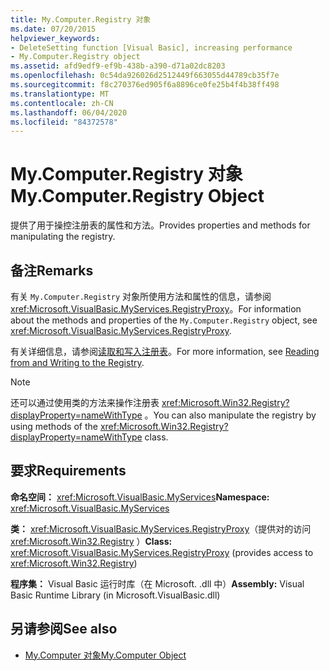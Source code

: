 ```yaml
---
title: My.Computer.Registry 对象
ms.date: 07/20/2015
helpviewer_keywords:
- DeleteSetting function [Visual Basic], increasing performance
- My.Computer.Registry object
ms.assetid: afd9edf9-ef9b-438b-a390-d71a02dc8203
ms.openlocfilehash: 0c54da926026d2512449f663055d44789cb35f7e
ms.sourcegitcommit: f8c270376ed905f6a8896ce0fe25b4f4b38ff498
ms.translationtype: MT
ms.contentlocale: zh-CN
ms.lasthandoff: 06/04/2020
ms.locfileid: "84372578"
---
```

# <a name="mycomputerregistry-object"></a><span data-ttu-id="71033-102">My.Computer.Registry 对象</span><span class="sxs-lookup"><span data-stu-id="71033-102">My.Computer.Registry Object</span></span>
<span data-ttu-id="71033-103">提供了用于操控注册表的属性和方法。</span><span class="sxs-lookup"><span data-stu-id="71033-103">Provides properties and methods for manipulating the registry.</span></span>  
  
## <a name="remarks"></a><span data-ttu-id="71033-104">备注</span><span class="sxs-lookup"><span data-stu-id="71033-104">Remarks</span></span>  
 <span data-ttu-id="71033-105">有关 `My.Computer.Registry` 对象所使用方法和属性的信息，请参阅 <xref:Microsoft.VisualBasic.MyServices.RegistryProxy>。</span><span class="sxs-lookup"><span data-stu-id="71033-105">For information about the methods and properties of the `My.Computer.Registry` object, see <xref:Microsoft.VisualBasic.MyServices.RegistryProxy>.</span></span>  
  
 <span data-ttu-id="71033-106">有关详细信息，请参阅[读取和写入注册表](../../developing-apps/programming/computer-resources/reading-from-and-writing-to-the-registry.md)。</span><span class="sxs-lookup"><span data-stu-id="71033-106">For more information, see [Reading from and Writing to the Registry](../../developing-apps/programming/computer-resources/reading-from-and-writing-to-the-registry.md).</span></span>  
  
> [!NOTE]
> <span data-ttu-id="71033-107">还可以通过使用类的方法来操作注册表 <xref:Microsoft.Win32.Registry?displayProperty=nameWithType> 。</span><span class="sxs-lookup"><span data-stu-id="71033-107">You can also manipulate the registry by using methods of the <xref:Microsoft.Win32.Registry?displayProperty=nameWithType> class.</span></span>  
  
## <a name="requirements"></a><span data-ttu-id="71033-108">要求</span><span class="sxs-lookup"><span data-stu-id="71033-108">Requirements</span></span>  
 <span data-ttu-id="71033-109">**命名空间：** <xref:Microsoft.VisualBasic.MyServices></span><span class="sxs-lookup"><span data-stu-id="71033-109">**Namespace:** <xref:Microsoft.VisualBasic.MyServices></span></span>  
  
 <span data-ttu-id="71033-110">**类：** <xref:Microsoft.VisualBasic.MyServices.RegistryProxy>（提供对的访问 <xref:Microsoft.Win32.Registry> ）</span><span class="sxs-lookup"><span data-stu-id="71033-110">**Class:** <xref:Microsoft.VisualBasic.MyServices.RegistryProxy> (provides access to <xref:Microsoft.Win32.Registry>)</span></span>  
  
 <span data-ttu-id="71033-111">**程序集：** Visual Basic 运行时库（在 Microsoft. .dll 中）</span><span class="sxs-lookup"><span data-stu-id="71033-111">**Assembly:** Visual Basic Runtime Library (in Microsoft.VisualBasic.dll)</span></span>  
  
## <a name="see-also"></a><span data-ttu-id="71033-112">另请参阅</span><span class="sxs-lookup"><span data-stu-id="71033-112">See also</span></span>

- [<span data-ttu-id="71033-113">My.Computer 对象</span><span class="sxs-lookup"><span data-stu-id="71033-113">My.Computer Object</span></span>](my-computer-object.md)
